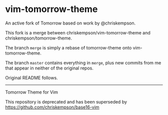 # vim-tomorrow-theme

An active fork of Tomorrow based on work by @chriskempson.

This fork is a merge between chriskempson/vim-tomorrow-theme and chriskempson/tomorrow-theme.

The branch `merge` is simply a rebase of tomorrow-theme onto vim-tomorrow-theme.

The branch `master` contains everything in `merge`, plus new commits from me that appear in neither of the original repos.

Original README follows.

---

Tomorrow Theme for Vim

This repository is deprecated and has been superseded by https://github.com/chriskempson/base16-vim
